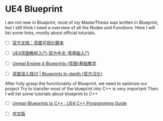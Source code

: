 # UE4 Blueprint
I am not new in Blueprint, most of my MasterThesis was written in Blueprint, but I still think I need a overview of all the Nodes and Functions.
Here I will list some links, mostly about official toturials.

- [ ] [官方文档：蓝图可视化脚本](https://docs.unrealengine.com/4.27/zh-CN/ProgrammingAndScripting/Blueprints/)
- [ ] [UE4蓝图教程入门-官方中文-零基础入门](https://www.bilibili.com/video/BV1BK4y1R7gi?spm_id_from=333.999.0.0)
- [ ]  [Unreal Engine 4 Blueprints (蓝图)基础教学](https://www.bilibili.com/video/BV1Wx411h7Jy?spm_id_from=333.999.0.0)
- [ ]  [蓝图深入探讨 | Blueprints In-depth (官方汉化)](https://www.bilibili.com/video/BV1sJ41167np?from=search&seid=11727256266951952467)


After fully grasp the functionality of Blueprint, we need to optimize our project
Try to transfer most of the blueprint into C++ is very important
Then I will list some tutorials about blueprint to C++

- [ ]  [Unreal-Blueprints to C++ : UE4 C++ Programming Guide](https://www.bilibili.com/video/BV1av411b7hS?spm_id_from=333.999.0.0) 
- [ ]  [中文版](https://space.bilibili.com/322405466/channel/seriesdetail?sid=255722)

